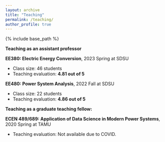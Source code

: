 ```yaml
---
layout: archive
title: "Teaching"
permalink: /teaching/
author_profile: true
---
```


{% include base_path %}

**Teaching as an assistant professor**

**EE380: Electric Energy Conversion**, 2023 Spring at SDSU
* Class size: 46 students
* Teaching evaluation: **4.81 out of 5**

**EE480: Power System Analysis**, 2022 Fall at SDSU
* Class size: 22 students
* Teaching evaluation: **4.86 out of 5**


**Teaching as a graduate teaching fellow:**

**ECEN 489/689: Application of Data Science in Modern Power Systems**, 2020 Spring at TAMU
* Teaching evaluation: Not available due to COVID.
